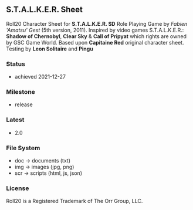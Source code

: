   ## S.T.A.L.K.E.R. Sheet

  Roll20 Character Sheet for **S.T.A.L.K.E.R. SD** Role Playing Game by *Fabien 'Amatsu' Gest* (5th version, 2011).
  Inspired by video games S.T.A.L.K.E.R.: **Shadow of Chernobyl**, **Clear Sky** & **Call of Pripyat** which rights are owned by GSC Game World.
  Based upon **Capitaine Red** original character sheet.
  Testing by **Leon Solitaire** and **Pingu**

  ### Status

  * achieved 2021-12-27

  ### Milestone

  * release

  ### Latest

  * 2.0

  ### File System

  * doc -> documents (txt)
  * img -> images (jpg, png)
  * scr -> scripts (html, js, json)

  ### License

  Roll20 is a Registered Trademark of The Orr Group, LLC.
